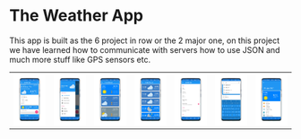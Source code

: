 The Weather App
==============

<p>This app is built as the 6 project in row or the 2 major one, on this project we have learned how to communicate with servers how to use JSON and much more stuff like GPS sensors etc.</p>

<table>
  <tr>
    <td><img src='https://github.com/Android-Academy/6_AC_WeatherApp/blob/master/assets/1.png'></td>
    <td><img src='https://github.com/Android-Academy/6_AC_WeatherApp/blob/master/assets/2.png'></td>
        <td><img src='https://github.com/Android-Academy/6_AC_WeatherApp/blob/master/assets/3.png'></td>
            <td><img src='https://github.com/Android-Academy/6_AC_WeatherApp/blob/master/assets/4.png'></td>
                <td><img src='https://github.com/Android-Academy/6_AC_WeatherApp/blob/master/assets/5.png'></td>
                    <td><img src='https://github.com/Android-Academy/6_AC_WeatherApp/blob/master/assets/6.png'></td>
                        <td><img src='https://github.com/Android-Academy/6_AC_WeatherApp/blob/master/assets/7.png'></td>
  </tr>
</table>
